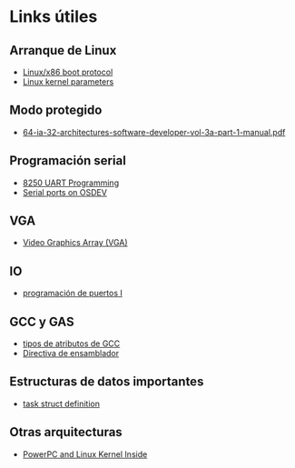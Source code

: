 Links útiles
========================

Arranque de Linux
------------------------

* [Linux/x86 boot protocol](https://www.kernel.org/doc/Documentation/x86/boot.txt)
* [Linux kernel parameters](https://github.com/torvalds/linux/blob/master/Documentation/kernel-parameters.txt)

Modo protegido
------------------------

* [64-ia-32-architectures-software-developer-vol-3a-part-1-manual.pdf](http://www.intel.com/content/www/us/en/processors/architectures-software-developer-manuals.html)

Programación serial
------------------------

* [8250 UART Programming](http://en.wikibooks.org/wiki/Serial_Programming/8250_UART_Programming#UART_Registers)
* [Serial ports on OSDEV](http://wiki.osdev.org/Serial_Ports)

VGA
------------------------

* [Video Graphics Array (VGA)](http://en.wikipedia.org/wiki/Video_Graphics_Array)

IO
------------------------

* [programación de puertos I](http://www.tldp.org/HOWTO/text/IO-Port-Programming)

GCC y GAS
------------------------

* [tipos de atributos de GCC](https://gcc.gnu.org/onlinedocs/gcc/Type-Attributes.html)
* [Directiva de ensamblador](http://www.chemie.fu-berlin.de/chemnet/use/info/gas/gas_toc.html#TOC65)


Estructuras de datos importantes
--------------------------

* [task struct definition](http://lxr.free-electrons.com/source/include/linux/sched.h#L1274)

Otras arquitecturas
------------------------

* [PowerPC and Linux Kernel Inside](http://www.systemcomputing.org/ppc/)
